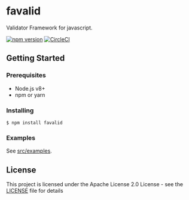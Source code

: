 # favalid

Validator Framework for javascript.

[![npm version](https://badge.fury.io/js/favalid.svg)](https://badge.fury.io/js/favalid)
[![CircleCI](https://circleci.com/gh/akito0107/favalid.svg?style=svg)](https://circleci.com/gh/akito0107/favalid)

## Getting Started

### Prerequisites
- Node.js v8+
- npm or yarn

### Installing
```
$ npm install favalid
```

### Examples
See [src/examples](src/examples).

## License
This project is licensed under the Apache License 2.0 License - see the [LICENSE](LICENSE) file for details
